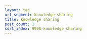 ```yaml
---
layout: tag
url_segment: knowledge-sharing
title: knowledge sharing
post_count: 1
sort_index: 9998-knowledge sharing
---
```

